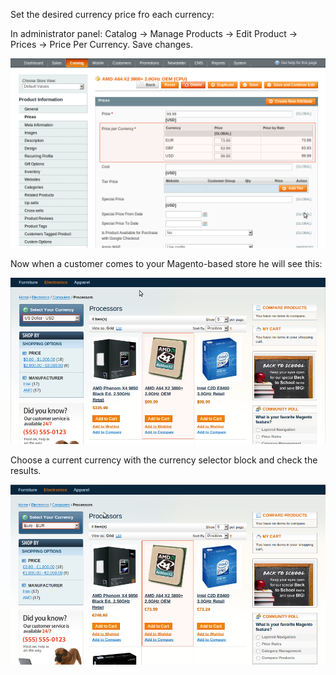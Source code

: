 Set the desired currency price fro each currency:

In administrator panel: Catalog -> Manage Products -> Edit Product -> Prices -> Price Per Currency. Save changes.

![Currency Pricing - Edit Product - Prices](currency-pricing-product-edit-price.png) 

Now when a customer comes to your Magento-based store he will see this:

![Currency Pricing - View Products](currency-pricing-product-viewlist.png) 

Choose a current currency with the currency selector block and check the results.

![Currency Pricing - View Products 2](currency-pricing-product-viewlist-2.png)

